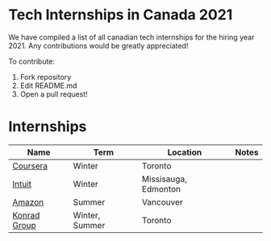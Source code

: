 # Tech Internships in Canada 2021
We have compiled a list of all canadian tech internships for the hiring year 2021. Any contributions would be greatly appreciated!

To contribute:
 1. Fork repository
 2. Edit README.md
 3. Open a pull request!
 
 
 # Internships
 
 | Name  | Term | Location |  Notes |
 |---|---|---|---|
 |  [Coursera](https://about.coursera.org/careers/job-description/f3068d7c-e22b-4510-9622-2f54802c8c90) |  Winter | Toronto |   ||
 |  [Intuit](https://www.linkedin.com/jobs/view/1949273619/?alternateChannel=search&refId=6b8d01fe-b587-40de-be16-4b7a5651d6a2&trk=flagship3_search_srp_jobs) | Winter |  Missisauga, Edmonton |   ||
 |  [Amazon](https://www.amazon.jobs/en/jobs/1205709/software-development-engineer-intern-summer-2021-canada?utm_source=jooble&utm_medium=cpc&utm_campaign=jooble) |  Summer | Vancouver |   ||
 |  [Konrad Group](https://boards.greenhouse.io/konradgroup/jobs/4029742003?gh_src=24e0c1753) |  Winter, Summer | Toronto |   ||
